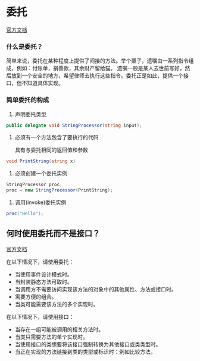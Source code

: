 # 委托

[官方文档](https://learn.microsoft.com/zh-cn/dotnet/csharp/programming-guide/delegates/)

### 什么是委托？

简单来说，委托在某种程度上提供了间接的方法。举个栗子，遗嘱由一系列指令组成，例如：付账单，捐善款，其余财产留给猫。 遗嘱一般是某人去世前写好，然后放到一个安全的地方，希望律师去执行这些指令。委托正是如此，提供一个接口，但不知道具体实现。

### 简单委托的构成

1. 声明委托类型

```cs
public delegate void StringProcessor(string input);
```

1. 必须有一个方法包含了要执行的代码

   具有与委托相同的返回值和参数

```cs
void PrintString(string x)
```

1. 必须创建一个委托实例

```cs
StringProcessor proc;
proc = new StringProcessor(PrintString);
```

1. 调用(invoke)委托实例

```cs
proc("Hello");
```

## 何时使用委托而不是接口？

[官方文档](https://learn.microsoft.com/zh-cn/previous-versions/visualstudio/visual-studio-2010/ms173173(v=vs.100))

在以下情况下，请使用委托：

- 当使用事件设计模式时。
- 当封装静态方法可取时。
- 当调用方不需要访问实现该方法的对象中的其他属性、方法或接口时。
- 需要方便的组合。
- 当类可能需要该方法的多个实现时。

在以下情况下，请使用接口：

- 当存在一组可能被调用的相关方法时。
- 当类只需要方法的单个实现时。
- 当使用接口的类想要将该接口强制转换为其他接口或类类型时。
- 当正在实现的方法链接到类的类型或标识时：例如比较方法。

